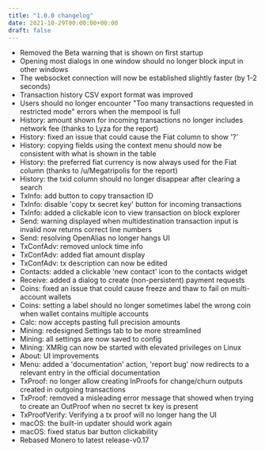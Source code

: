 ```yaml
---
title: "1.0.0 changelog"
date: 2021-10-29T00:00:00+00:00
draft: false
---
```


- Removed the Beta warning that is shown on first startup
- Opening most dialogs in one window should no longer block input in other windows
- The websocket connection will now be established slightly faster (by 1-2 seconds)
- Transaction history CSV export format was improved
- Users should no longer encounter "Too many transactions requested in restricted mode" errors when the mempool is full
- History: amount shown for incoming transactions no longer includes network fee (thanks to Lyza for the report)
- History: fixed an issue that could cause the Fiat column to show '?'
- History: copying fields using the context menu should now be consistent with what is shown in the table
- History: the preferred fiat currency is now always used for the Fiat column (thanks to /u/Megatripolis for the report)
- History: the txid column should no longer disappear after clearing a search
- TxInfo: add button to copy transaction ID
- TxInfo: disable 'copy tx secret key' button for incoming transactions
- TxInfo: added a clickable icon to view transaction on block explorer
- Send: warning displayed when multidestination transaction input is invalid now returns correct line numbers
- Send: resolving OpenAlias no longer hangs UI
- TxConfAdv: removed unlock time info
- TxConfAdv: added fiat amount display
- TxConfAdv: tx description can now be edited
- Contacts: added a clickable 'new contact' icon to the contacts widget
- Receive: added a dialog to create (non-persistent) payment requests
- Coins: fixed an issue that could cause freeze and thaw to fail on multi-account wallets
- Coins: setting a label should no longer sometimes label the wrong coin when wallet contains multiple accounts
- Calc: now accepts pasting full precision amounts
- Mining: redesigned Settings tab to be more streamlined
- Mining: all settings are now saved to config
- Mining: XMRig can now be started with elevated privileges on Linux
- About: UI improvements
- Menu: added a 'documentation' action, 'report bug' now redirects to a relevant entry in the official documentation
- TxProof: no longer allow creating InProofs for change/churn outputs created in outgoing transactions
- TxProof: removed a misleading error message that showed when trying to create an OutProof when no secret tx key is present
- TxProofVerify: Verifying a tx proof will no longer hang the UI
- macOS: the built-in updater should work again
- macOS: fixed status bar button clickability
- Rebased Monero to latest release-v0.17
